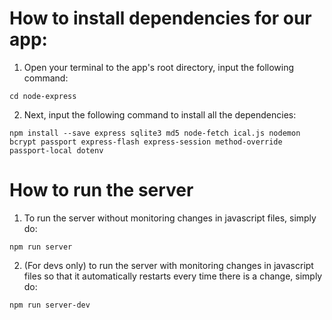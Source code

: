 # How to install dependencies for our app:

1) Open your terminal to the app's root directory, input the following command:
```
cd node-express 
```
2) Next, input the following command to install all the dependencies:
```
npm install --save express sqlite3 md5 node-fetch ical.js nodemon bcrypt passport express-flash express-session method-override passport-local dotenv
```

# How to run the server
1) To run the server without monitoring changes in javascript files, simply do:
```
npm run server
```
2) (For devs only) to run the server with monitoring changes in javascript files so that it automatically restarts every time there is a change, simply do:
```
npm run server-dev
```
